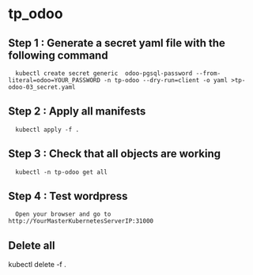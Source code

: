 # tp_odoo

## Step 1 : Generate a secret yaml file with the following command

      kubectl create secret generic  odoo-pgsql-password --from-literal=odoo=YOUR_PASSWORD -n tp-odoo --dry-run=client -o yaml >tp-odoo-03_secret.yaml

## Step 2 : Apply all manifests

      kubectl apply -f .

## Step 3 : Check that all objects are working

      kubectl -n tp-odoo get all

## Step 4 : Test wordpress

      Open your browser and go to http://YourMasterKubernetesServerIP:31000

## Delete all
kubectl delete -f .

